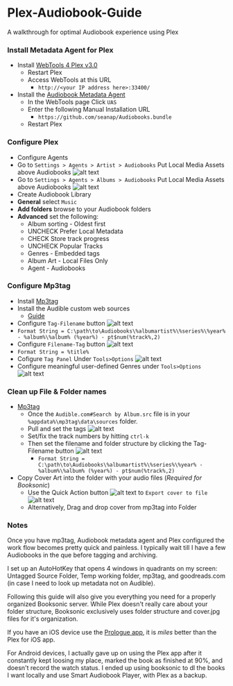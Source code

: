 # Plex-Audiobook-Guide
A walkthrough for optimal Audiobook experience using Plex

### Install Metadata Agent for Plex
* Install [WebTools 4 Plex v3.0](https://github.com/ukdtom/WebTools.bundle/wiki/Install)  
  * Restart Plex
  * Access WebTools at this URL  
    * `http://<your IP address here>:33400/`
* Install the [Audiobook Metadata Agent](https://github.com/seanap/Audiobooks.bundle)
  * In the WebTools page Click `UAS`
  * Enter the following Manual Installation URL
    * `https://github.com/seanap/Audiobooks.bundle`
  * Restart Plex

### Configure Plex  
* Configure Agents
 * Go to `Settings > Agents > Artist > Audiobooks` Put Local Media Assets above Audiobooks
 ![alt text](https://i.imgur.com/oEKdpmd.png "Artist Agent Config")
 * Go to `Settings > Agents > Albums > Audiobooks` Put Local Media Assets above Audiobooks
 ![alt text](https://i.imgur.com/1aKHJeB.png "Album Agent Config")
* Create Audiobook Library
 * **General** select `Music`
 * **Add folders** browse to your Audiobook folders
 * **Advanced** set the following:  
   * Album sorting - Oldest first
   * UNCHECK Prefer Local Metadata
   * CHECK Store track progress
   * UNCHECK Popular Tracks
   * Genres - Embedded tags
   * Album Art - Local Files Only
   * Agent - Audiobooks
   
### Configure Mp3tag
* Install [Mp3tag](https://www.mp3tag.de/en/)
* Install the Audible custom web sources  
  * [Guide](https://github.com/seanap/Audible.com-Search-by-Album)
* Configure `Tag-Filename` button ![alt text](https://i.imgur.com/KJGD4sE.png "Tag-Filename")  
 * `Format String = C:\path\to\Audiobooks\%albumartist%\%series%\%year% - %album%\%album% (%year%) - pt$num(%track%,2)`
* Configure `Filename-Tag` button ![alt text](https://i.imgur.com/BE25NFp.png "Filename-Tag")  
 * `Format String = %title%`
* Cofigure `Tag Panel` Under `Tools>Options`
  ![alt text](https://i.imgur.com/ERv9n8G.png "Tag Panel")
* Configure meaningful user-defined Genres under `Tools>Options`  
  ![alt text](https://i.imgur.com/YXnh7ve.png "User-defined Genres")

### Clean up File & Folder names  
* [Mp3tag](https://github.com/seanap/Audible.com-Search-by-Album)  
  * Once the `Audible.com#Search by Album.src` file is in your `%appdata%\mp3tag\data\sources` folder.
  * Pull and set the tags
![alt text](https://i.imgur.com/AjJbUqE.png "Tag Source")
  * Set/fix the track numbers by hitting `ctrl-k`
  * Then set the filename and folder structure by clicking the Tag-Filename button
![alt text](https://i.imgur.com/KJGD4sE.png "Tag-Filename")  
     * `Format String = C:\path\to\Audiobooks\%albumartist%\%series%\%year% - %album%\%album% (%year%) - pt$num(%track%,2)`  
* Copy Cover Art into the folder with your audio files (*Required for Booksonic*)
  * Use the Quick Action button ![alt text](https://i.imgur.com/UMueLqS.png "Quick Actions") to `Export cover to file`  
  ![alt text](https://i.imgur.com/vAxejs8.png "Quick Action - Cover to folder")
  * Alternatively, Drag and drop cover from mp3tag into Folder   

### Notes
Once you have mp3tag, Audiobook metadata agent and Plex configured the work flow becomes pretty quick and painless.  I typically wait till I have a few Audiobooks in the que before tagging and archiving.  

   I set up an AutoHotKey that opens 4 windows in quadrants on my screen: Untagged Source Folder, Temp working folder, mp3tag, and goodreads.com (in case I need to look up metadata not on Audible).

   Following this guide will also give you everything you need for a properly organized Booksonic server.  While Plex doesn't really care about your folder structure, Booksonic exclusively uses folder structure and cover.jpg files for it's organization.

   If you have an iOS device use the [Prologue app](https://prologue-app.com/), it is *miles* better than the Plex for iOS app.

   For Android devices, I actually gave up on using the Plex app after it constantly kept loosing my place, marked the book as finished at 90%, and doesn't record the watch status. I ended up using booksonic to dl the books I want locally and use Smart Audiobook Player, with Plex as a backup.
